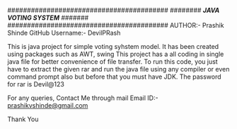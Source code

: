 #########################################
######## _**JAVA VOTING SYSTEM**_ #######
#########################################
AUTHOR:- Prashik Shinde 
GitHub Username:- DevilPRash

This is java project for simple voting syhstem model.
It has been created using packages such as AWT, swing
This project has a all coding in single java file for better convenience of file transfer.
To run this code, you just have to extract the given rar
and run the java file using any compiler or even command prompt also but before that you must have JDK.
The password for rar is Devil@123

For any queries, Contact Me through mail
Email ID:- prashikvshinde@gmail.com


Thank You

